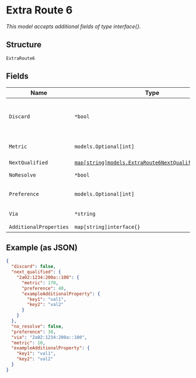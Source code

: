 
# Extra Route 6

*This model accepts additional fields of type interface{}.*

## Structure

`ExtraRoute6`

## Fields

| Name | Type | Tags | Description |
|  --- | --- | --- | --- |
| `Discard` | `*bool` | Optional | This takes precedence<br><br>**Default**: `false` |
| `Metric` | `models.Optional[int]` | Optional | **Constraints**: `>= 0`, `<= 2147483647` |
| `NextQualified` | [`map[string]models.ExtraRoute6NextQualifiedProperties`](../../doc/models/extra-route-6-next-qualified-properties.md) | Optional | - |
| `NoResolve` | `*bool` | Optional | **Default**: `false` |
| `Preference` | `models.Optional[int]` | Optional | **Constraints**: `>= 0`, `<= 2147483647` |
| `Via` | `*string` | Optional | Next-hop IP Address |
| `AdditionalProperties` | `map[string]interface{}` | Optional | - |

## Example (as JSON)

```json
{
  "discard": false,
  "next_qualified": {
    "2a02:1234:200a::100": {
      "metric": 170,
      "preference": 40,
      "exampleAdditionalProperty": {
        "key1": "val1",
        "key2": "val2"
      }
    }
  },
  "no_resolve": false,
  "preference": 30,
  "via": "2a02:1234:200a::100",
  "metric": 10,
  "exampleAdditionalProperty": {
    "key1": "val1",
    "key2": "val2"
  }
}
```

